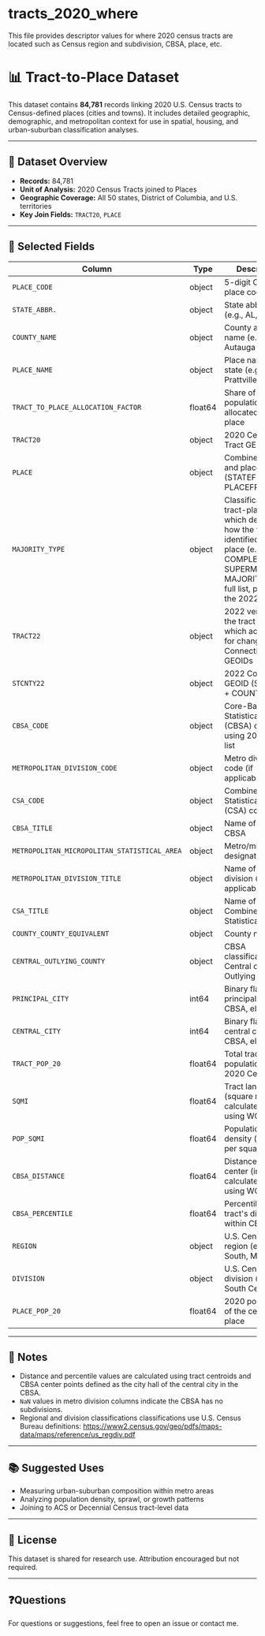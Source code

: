 # tracts_2020_where
This file provides descriptor values for where 2020 census tracts are located such as Census region and subdivision, CBSA, place, etc.
# 📊 Tract-to-Place Dataset

This dataset contains **84,781** records linking 2020 U.S. Census tracts to Census-defined places (cities and towns). It includes detailed geographic, demographic, and metropolitan context for use in spatial, housing, and urban-suburban classification analyses.

---

## 📁 Dataset Overview

- **Records:** 84,781
- **Unit of Analysis:** 2020 Census Tracts joined to Places
- **Geographic Coverage:** All 50 states, District of Columbia, and U.S. territories
- **Key Join Fields:** `TRACT20`, `PLACE`

---

## 🧾 Selected Fields

| Column | Type     | Description |
|--------|----------|-------------|
| `PLACE_CODE` | object  | 5-digit Census place code |
| `STATE_ABBR.` | object | State abbreviation (e.g., AL, TX) |
| `COUNTY_NAME` | object | County and state name (e.g., Autauga AL) |
| `PLACE_NAME` | object | Place name with state (e.g., Prattville city, AL) |
| `TRACT_TO_PLACE_ALLOCATION_FACTOR` | float64 | Share of tract population allocated to the place |
| `TRACT20` | object | 2020 Census Tract GEOID |
| `PLACE` | object | Combined state and place code (STATEFP + PLACEFP) |
| `MAJORITY_TYPE` | object | Classification of tract-place share which describes how the tract was identified to the place (e.g., COMPLETE, SUPERMAJORITY, MAJORITY). For a full list, please use the 2022 GeoCorr |
| `TRACT22` | object | 2022 version of the tract GEOID which accounts for change in Connecticut GEOIDs |
| `STCNTY22` | object | 2022 County GEOID (STATEFP + COUNTYFP) |
| `CBSA_CODE` | object | Core-Based Statistical Area (CBSA) code using 2023 CBSA list |
| `METROPOLITAN_DIVISION_CODE` | object | Metro division code (if applicable) |
| `CSA_CODE` | object | Combined Statistical Area (CSA) code |
| `CBSA_TITLE` | object | Name of the CBSA |
| `METROPOLITAN_MICROPOLITAN_STATISTICAL_AREA` | object | Metro/micro designation |
| `METROPOLITAN_DIVISION_TITLE` | object | Name of metro division (if applicable) |
| `CSA_TITLE` | object | Name of the Combined Statistical Area |
| `COUNTY_COUNTY_EQUIVALENT` | object | County name |
| `CENTRAL_OUTLYING_COUNTY` | object | CBSA classification: Central or Outlying |
| `PRINCIPAL_CITY` | int64 | Binary flag (1 if principal city of CBSA, else 0) |
| `CENTRAL_CITY` | int64 | Binary flag (1 if central city of CBSA, else 0) |
| `TRACT_POP_20` | float64 | Total tract population from 2020 Census |
| `SQMI` | float64 | Tract land area (square miles) calculated while using WGS 1984 |
| `POP_SQMI` | float64 | Population density (people per square mile) |
| `CBSA_DISTANCE` | float64 | Distance to CBSA center (in miles) calculated while using WGS 1984  |
| `CBSA_PERCENTILE` | float64 | Percentile rank of tract's distance within CBSA |
| `REGION` | object | U.S. Census region (e.g., South, Midwest) |
| `DIVISION` | object | U.S. Census division (e.g., East South Central) |
| `PLACE_POP_20` | float64 | 2020 population of the census place |
---

## 📌 Notes

- Distance and percentile values are calculated using tract centroids and CBSA center points defined as the city hall of the central city in the CBSA.
- `NaN` values in metro division columns indicate the CBSA has no subdivisions.
- Regional and division classifications classifications use U.S. Census Bureau definitions: https://www2.census.gov/geo/pdfs/maps-data/maps/reference/us_regdiv.pdf

---

## 📚 Suggested Uses

- Measuring urban-suburban composition within metro areas  
- Analyzing population density, sprawl, or growth patterns  
- Joining to ACS or Decennial Census tract-level data  

---

## 📄 License

This dataset is shared for research use. Attribution encouraged but not required.

---

## ❓Questions

For questions or suggestions, feel free to open an issue or contact me.
